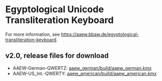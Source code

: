 # Egyptological Unicode Transliteration Keyboard
For more information, see https://aaew.bbaw.de/egyptological-transliteration-keyboard.

## v2.0, release files for download

- AAEW-German-QWERTZ: [aaew_german/build/aaew_german.kmx](https://github.com/thesaurus-linguae-aegyptiae/keyboard-unicode-transliteration/blob/36273541b10c10cb013e745fb46e4b4734ecf045/aaew_german/build/aaew_german.kmx)
- AAEW-US_Int.-QWERTY: [aaew_american/build/aaew_american.kmx](https://github.com/thesaurus-linguae-aegyptiae/keyboard-unicode-transliteration/blob/36273541b10c10cb013e745fb46e4b4734ecf045/aaew_american/build/aaew_american.kmx)
